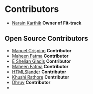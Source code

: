 # Contributors

- [Narain Karthik](https://github.com/narainkarthikv) **Owner of Fit-track**

## Open Source Contributors
- [Manuel Crispino](https://github.com/manuel-crispino) **Contributor**
- [Maheen Fatma](https://github.com/maheen-fatma) **Contributor**
- [E Shelian Gladis](https://github.com/redfyel) **Contributor**
- [Maheen Fatma](https://github.com/HTMLSlander) **Contributor**
- [HTMLSlander](https://github.com/redfyel) **Contributor** 
- [Khushi Rathore](https://github.com/Khushee21) **Contributor**
- [Dhruv](https://github.com/dhruvjain-github) **Contributor** 
-